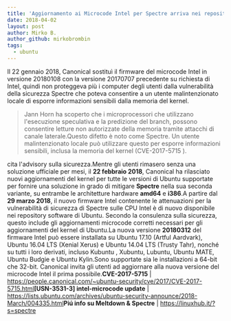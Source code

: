 ```yaml
---
title: 'Aggiornamento ai Microcode Intel per Spectre arriva nei repository di Ubuntu'
date: 2018-04-02
layout: post
author: Mirko B.
author_github: mirkobrombin
tags:
  - ubuntu
---
```

Il 22 gennaio 2018, Canonical sostituì il firmware del microcode Intel in versione 20180108 con la versione 20170707 precedente su richiesta di Intel, quindi non proteggeva più i computer degli utenti dalla vulnerabilità della sicurezza Spectre che poteva consentire a un utente malintenzionato locale di esporre informazioni sensibili dalla memoria del kernel.<blockquote>Jann Horn ha scoperto che i microprocessori che utilizzano l'esecuzione speculativa e la predizione del branch, possono consentire letture non autorizzate della memoria tramite attacchi di canale laterale.Questo difetto è noto come Spectre. Un utente malintenzionato locale può utilizzare questo per esporre informazioni sensibili, inclusa la memoria del kernel (CVE-2017-5715 ).</blockquote>cita l'advisory sulla sicurezza.Mentre gli utenti rimasero senza una soluzione ufficiale per mesi, il <strong>22 febbraio 2018</strong>, Canonical ha rilasciato nuovi aggiornamenti del kernel per tutte le versioni di Ubuntu supportate per fornire una soluzione in grado di mitigare <strong>Spectre</strong> nella sua seconda variante, su entrambe le architetture hardware <strong>amd64</strong> e <strong>i386</strong>.A partire dal <strong>29 marzo 2018</strong>, il nuovo firmware Intel contenente le attenuazioni per la vulnerabilità di sicurezza di Spectre sulle CPU Intel è di nuovo disponibile nei repository software di Ubuntu. Secondo la consulenza sulla sicurezza, questo include gli aggiornamenti microcode corretti necessari per gli aggiornamenti del kernel di Ubuntu.La nuova versione <strong>20180312</strong> del firmware Intel può essere installata su Ubuntu 17.10 (Artful Aardvark), Ubuntu 16.04 LTS (Xenial Xerus) e Ubuntu 14.04 LTS (Trusty Tahr), nonché su tutti i loro derivati, incluso Kubuntu , Xubuntu, Lubuntu, Ubuntu MATE, Ubuntu Budgie e Ubuntu Kylin.Sono supportate sia le installazioni a 64-bit che 32-bit. Canonical invita gli utenti ad aggiornare alla nuova versione del microcode Intel il prima possibile.<strong>CVE-2017-5715</strong> | <a href="https://people.canonical.com/~ubuntu-security/cve/2017/CVE-2017-5715.html">https://people.canonical.com/~ubuntu-security/cve/2017/CVE-2017-5715.html</a><strong>[USN-3531-3] intel-microcode update</strong> | <a href="https://lists.ubuntu.com/archives/ubuntu-security-announce/2018-March/004335.html">https://lists.ubuntu.com/archives/ubuntu-security-announce/2018-March/004335.html</a><strong>Piú info su Meltdown &amp; Spectre</strong> | <a href="https://linuxhub.it/?s=spectre">https://linuxhub.it/?s=spectre</a>